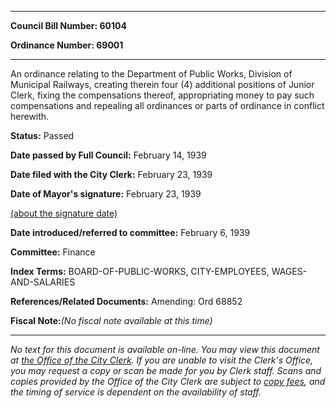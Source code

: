 

********

**Council Bill Number: 60104**
   
**Ordinance Number: 69001**
********

 An ordinance relating to the Department of Public Works, Division of Municipal Railways, creating therein four (4) additional positions of Junior Clerk, fixing the compensations thereof, appropriating money to pay such compensations and repealing all ordinances or parts of ordinance in conflict herewith.

**Status:** Passed
   
**Date passed by Full Council:** February 14, 1939
   
**Date filed with the City Clerk:** February 23, 1939
   
**Date of Mayor's signature:** February 23, 1939
   
[(about the signature date)](/~public/approvaldate.htm)
   
   
   
**Date introduced/referred to committee:** February 6, 1939
   
**Committee:** Finance
   
   
**Index Terms:** BOARD-OF-PUBLIC-WORKS, CITY-EMPLOYEES, WAGES-AND-SALARIES

**References/Related Documents:** Amending: Ord 68852

**Fiscal Note:**_(No fiscal note available at this time)_
********

_No text for this document is available on-line. You may view this document at [the Office of the City Clerk](http://www.seattle.gov/leg/clerk/contactUs.htm). If you are unable to visit the Clerk's Office, you may request a copy or scan be made for you by Clerk staff. Scans and copies provided by the Office of the City Clerk are subject to [copy fees](http://clerk.seattle.gov/~public/clerkfees.htm), and the timing of service is dependent on the availability of staff._

